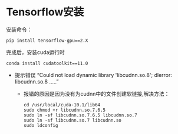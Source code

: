 # Tensorflow安装

安装命令：

```
pip install tensorflow-gpu==2.X
```

完成后，安装cuda运行时

```
conda install cudatoolkit==11.0
```



- 提示错误 “Could not load dynamic library 'libcudnn.so.8'; dlerror: libcudnn.so.8  .....”

  - 报错的原因是因为没有为cudnn中的文件创建软链接,解决方法：

    ```
    cd /usr/local/cuda-10.1/lib64
    sudo chmod +r libcudnn.so.7.6.5
    sudo ln -sf libcudnn.so.7.6.5 libcudnn.so.7
    sudo ln -sf libcudnn.so.7 libcudnn.so
    sudo ldconfig
    ```

